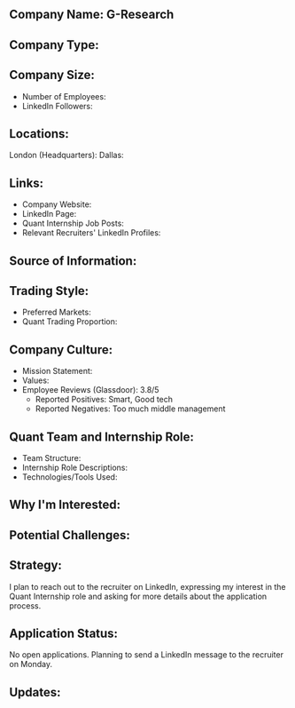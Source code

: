 ## Company Name: G-Research

## Company Type:

## Company Size:
- Number of Employees: 
- LinkedIn Followers: 

## Locations:
London (Headquarters): 
Dallas: 

## Links:
- Company Website: 
- LinkedIn Page: 
- Quant Internship Job Posts: 
- Relevant Recruiters' LinkedIn Profiles: 

## Source of Information:

## Trading Style:
- Preferred Markets: 
- Quant Trading Proportion: 

## Company Culture:
- Mission Statement: 
- Values: 
- Employee Reviews (Glassdoor): 3.8/5
  - Reported Positives: Smart, Good tech
  - Reported Negatives: Too much middle management

## Quant Team and Internship Role:
- Team Structure: 
- Internship Role Descriptions: 
- Technologies/Tools Used: 

## Why I'm Interested:

## Potential Challenges: 

## Strategy:
I plan to reach out to the recruiter on LinkedIn, expressing my interest in the Quant Internship role and asking for more details about the application process.

## Application Status:
No open applications. Planning to send a LinkedIn message to the recruiter on Monday.

## Updates:
